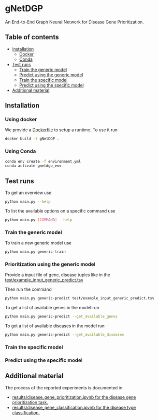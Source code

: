 # gNetDGP
An End-to-End Graph Neural Network for Disease Gene Prioritization.

## Table of contents
* [Installation](#installation)
    * [Docker](#using-docker)
    * [Conda](#using-conda)
* [Test runs](#test-runs)
    * [Train the generic model](#train-the-generic-model)
    * [Predict using the generic model](#predict-using-the-generic-model)
    * [Train the specific model](#train-the-specific-model)
    * [Predict using the specific model](#predict-using-the-specific-model)
* [Additional material](#additional-material)

## Installation
### Using docker
We provide a [Dockerfile](Dockerfile) to setup a runtime. To use it run
```bash
docker build -t gNetDGP .
```
 
### Using Conda
```bash
conda env create -f environment.yml
conda activate gnetdgp_env
```

## Test runs
To get an overview use
```bash
python main.py --help
```

To list the available options on a specific command use
```bash
python main.py [COMMAND] --help
```

### Train the generic model
To train a new generic model use
```bash
python main.py generic-train
```

### Prioritization using the generic model
Provide a input file of gene, disease tuples 
like in the [test/example_input_generic_predict.tsv](test/example_input_generic_predict.tsv)

Then run the command
```bash
python main.py generic-predict test/example_input_generic_predict.tsv
```

To get a list of available genes in the model run
```bash
python main.py generic-predict --get_available_genes
```

To get a list of available diseases in the model run
```bash
python main.py generic-predict --get_available_diseases
```

### Train the specific model
### Predict using the specific model


## Additional material
The process of the reported experiments is documented in
* [results/disease_gene_prioritization.ipynb for the disease gene prioritization task.](results/disease_gene_prioritization.ipynb)
* [results/disease_gene_classification.ipynb for the disease type classification.](results/disease_gene_classification.ipynb)
